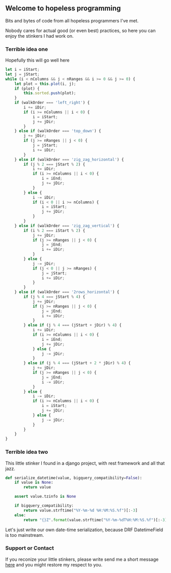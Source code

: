 ## Welcome to hopeless programming

Bits and bytes of code from all hopeless programmers I've met.

Nobody cares for actual good (or even best) practices, so here you can enjoy the stinkers I had work on.


### Terrible idea one

Hopefully this will go well here

```typescript
let i = iStart;
let j = jStart;
while (i < nColumns && j < nRanges && i >= 0 && j >= 0) {
    let plot = this.plot(i, j);
    if (plot) {
        this.sorted.push(plot);
    }
    if (walkOrder === 'left_right') {
        i += iDir;
        if (i >= nColumns || i < 0) {
            i = iStart;
            j += jDir;
        }
    } else if (walkOrder === 'top_down') {
        j += jDir;
        if (j >= nRanges || j < 0) {
            j = jStart;
            i += iDir;
        }
    } else if (walkOrder === 'zig_zag_horizontal') {
        if (j % 2 === jStart % 2) {
            i += iDir;
            if (i >= nColumns || i < 0) {
                i = iEnd;
                j += jDir;
            }
        } else {
            i -= iDir;
            if (i < 0 || i >= nColumns) {
                i = iStart;
                j += jDir;
            }
        }
    } else if (walkOrder === 'zig_zag_vertical') {
        if (i % 2 === iStart % 2) {
            j += jDir;
            if (j >= nRanges || j < 0) {
                j = jEnd;
                i += iDir;
            }
        } else {
            j -= jDir;
            if (j < 0 || j >= nRanges) {
                j = jStart;
                i += iDir;
            }
        }
    } else if (walkOrder === '2rows_horizontal') {
        if (j % 4 === jStart % 4) {
            j += jDir;
            if (j >= nRanges || j < 0) {
                j = jEnd;
                i += iDir;
            }
        } else if (j % 4 === (jStart + jDir) % 4) {
            i += iDir;
            if (i >= nColumns || i < 0) {
                i = iEnd;
                j += jDir;
            } else {
                j -= jDir;
            }
        } else if (j % 4 === (jStart + 2 * jDir) % 4) {
            j += jDir;
            if (j >= nRanges || j < 0) {
                j = jEnd;
                i -= iDir;
            }
        } else {
            i -= iDir;
            if (i >= nColumns || i < 0) {
                i = iStart;
                j += jDir;
            } else {
                j -= jDir;
            }
        }
    }
}
```

### Terrible idea two

This little stinker I found in a django project, with rest framework and all that jazz.

```python
def serialize_datetime(value, bigquery_compatibility=False):
    if value is None:
        return value

    assert value.tzinfo is None

    if bigquery_compatibility:
        return value.strftime("%Y-%m-%d %H:%M:%S.%f")[:-3]
    else:
        return "{}Z".format(value.strftime("%Y-%m-%dT%H:%M:%S.%f")[:-3])

```

Let's just write our own date-time serialization, because DRF DatetimeField is too mainstream.



### Support or Contact

If you reconize your little stinkers, please write send me a short message [here](http://dev/null) and you might restore my respect to you.
